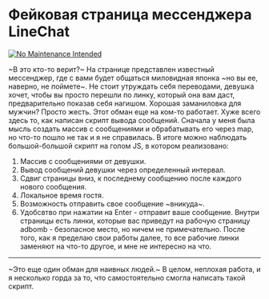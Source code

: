 # Фейковая страница мессенджера LineChat
[![No Maintenance Intended](http://unmaintained.tech/badge.svg)](http://unmaintained.tech/)

~В это кто-то верит?~
На странице представлен известный мессенджер, где с вами будет общаться миловидная японка ~но вы ее, наверно, не поймете~. Не стоит утруждать себя переводами, девушка хочет, чтобы вы просто перешли по линку, который она вам даст, предварительно показав себя нагишом.
Хорошая заманиловка для мужчин? Просто жесть. Этот обман еще на ком-то работает.
Хуже всего здесь то, как написан скрипт вывода сообщений. Сначала у меня была мысль создать массив с сообщениями и обрабатывать его через map, но что-то пошло не так и я не справилась. В итоге можно наблюдать большой-большой скрипт на голом JS, в котором реализовано:
1. Массив с сообщениями от девушки.
2. Вывод сообщений девушки через определенный интервал.
3. Сдвиг страницы вниз, к последнему сообщению после каждого нового сообщения.
4. Локальное время гостя.
5. Возможность отправить свое сообщение ~вникуда~.
6. Удобсвтво при нажатии на Enter - отправит ваше сообщение.
Внутри страницы есть линки, которые вас приведут на рабочую страницу adbomb - безопасное место, но ничем не примечательно. После того, как я пределаю свои работы далее, то все рабочие линки заменяют на что-то другое, и мне не интересно на что.
<hr/>

~Это еще один обман для наивных людей.~  В целом, неплохая работа, и я несколько горда за то, что самостоятельно смогла написать такой скрипт. 
